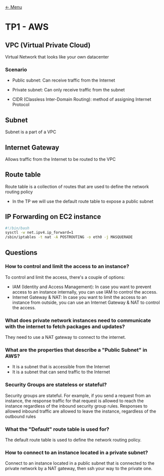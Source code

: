 [← Menu](../README.md)

# TP1 - AWS

## VPC (Virtual Private Cloud)
Virtual Network that looks like your own datacenter

### Scenario
- Public subnet: Can receive traffic from the Internet
- Private subnet: Can only receive traffic from the subnet

- CIDR (Classless Inter-Domain Routing): method of assigning Internet Protocol

## Subnet
Subnet is a part of a VPC

## Internet Gateway
Allows traffic from the Internet to be routed to the VPC

## Route table
Route table is a collection of routes that are used to define the network routing policy
- In the TP we will use the default route table to expose a public subnet

## IP Forwarding on EC2 instance
```sh
#!/bin/bash 
sysctl -w net.ipv4.ip_forward=1 
/sbin/iptables -t nat -A POSTROUTING -o eth0 -j MASQUERADE 
```

## Questions 
### How to control and limit the access to an instance?
To control and limit the access, there's a couple of options:
- IAM (Identity and Access Management): In case you want to prevent access to an instance internally, you can use IAM to control the access.
- Internet Gateway & NAT: In case you want to limit the access to an instance from outside, you can use an Internet Gateway & NAT to control the access.
### What does private network instances need to communicate with the internet to fetch packages and updates?
They need to use a NAT gateway to connect to the internet.
### What are the properties that describe a "Public Subnet" in AWS?
- It is a subnet that is accessible from the Internet
- It is a subnet that can send traffic to the Internet
### Security Groups are stateless or stateful?
Security groups are stateful. For example, if you send a request from an instance, the response traffic for that request is allowed to reach the instance regardless of the inbound security group rules. Responses to allowed inbound traffic are allowed to leave the instance, regardless of the outbound rules
### What the "Default" route table is used for?
The default route table is used to define the network routing policy.
### How to connect to an instance located in a private subnet?
Connect to an instance located in a public subnet that is connected to the private network by a NAT gateway, then ssh your way to the private one.
